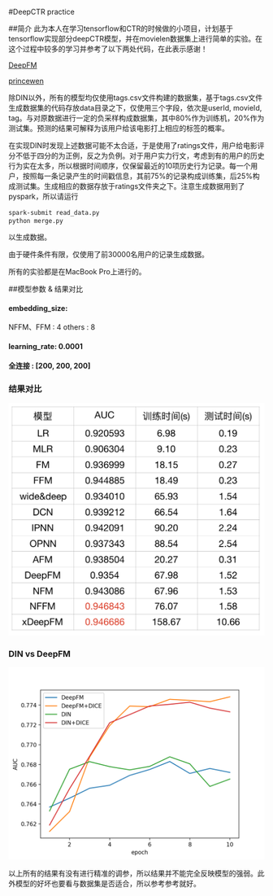 #DeepCTR practice

##简介
此为本人在学习tensorflow和CTR的时候做的小项目，计划基于tensorflow实现部分deepCTR模型，并在movielen数据集上进行简单的实验。在这个过程中较多的学习并参考了以下两处代码，在此表示感谢！

[DeepFM](https://github.com/ChenglongChen/tensorflow-DeepFM)

[princewen](https://github.com/princewen/tensorflow_practice)

除DIN以外，所有的模型均仅使用tags.csv文件构建的数据集，基于tags.csv文件生成数据集的代码存放data目录之下，仅使用三个字段，依次是userId, movieId, tag。与对原数据进行一定的负采样构成数据集，其中80%作为训练机，20%作为测试集。预测的结果可解释为该用户给该电影打上相应的标签的概率。

在实现DIN时发现上述数据可能不太合适，于是使用了ratings文件，用户给电影评分不低于四分的为正例，反之为负例。对于用户实力行文，考虑到有的用户的历史行为实在太多，所以根据时间顺序，仅保留最近的10项历史行为记录。每一个用户，按照每一条记录产生的时间戳信息，其前75%的记录构成训练集，后25%构成测试集。生成相应的数据存放于ratings文件夹之下。注意生成数据用到了pyspark，所以请运行

```
spark-submit read_data.py
python merge.py
```
以生成数据。

由于硬件条件有限，仅使用了前30000名用户的记录生成数据。

所有的实验都是在MacBook Pro上进行的。

##模型参数 & 结果对比

#### embedding_size:
NFFM、FFM : 4
others : 8
#### learning_rate: 0.0001

#### 全连接 : [200, 200, 200]

### 结果对比
![avatar](Figs/Figure_2.png)


### DIN vs DeepFM
![avatar](Figs/Figure_1.png)


以上所有的结果有没有进行精准的调参，所以结果并不能完全反映模型的强弱。此外模型的好坏也要看与数据集是否适合，所以参考参考就好。





